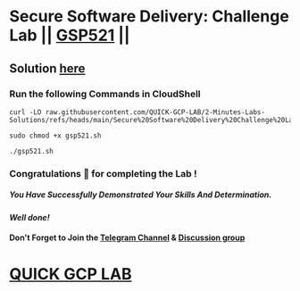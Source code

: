 # Secure Software Delivery: Challenge Lab || [GSP521](https://www.cloudskillsboost.google/focuses/104244?parent=catalog) ||

## Solution [here](https://youtu.be/i8TPnSVc2qU)

### Run the following Commands in CloudShell

```
curl -LO raw.githubusercontent.com/QUICK-GCP-LAB/2-Minutes-Labs-Solutions/refs/heads/main/Secure%20Software%20Delivery%20Challenge%20Lab/gsp521.sh

sudo chmod +x gsp521.sh

./gsp521.sh
```

### Congratulations 🎉 for completing the Lab !

##### *You Have Successfully Demonstrated Your Skills And Determination.*

#### *Well done!*

#### Don't Forget to Join the [Telegram Channel](https://t.me/quickgcplab) & [Discussion group](https://t.me/quickgcplabchats)

# [QUICK GCP LAB](https://www.youtube.com/@quickgcplab)
